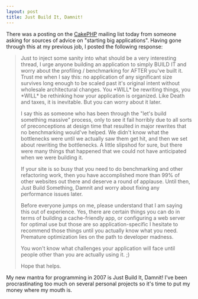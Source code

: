 ```yaml
--- 
layout: post
title: Just Build It, Damnit!
---
```

<p>There was a posting on the <a href="http://cakephp.org">CakePHP</a> mailing list today from someone asking for sources of advice on "starting big applications".  Having gone through this at my previous job, I posted the following response:
<br />
<blockquote>
Just to inject some sanity into what should be a very interesting
thread, I urge anyone building an application to simply BUILD IT and
worry about the profiling / benchmarking for AFTER you've built it.
Trust me when I say this:  no application of any significant size
survives long enough to be scaled past it's original intent without
wholesale architectural changes.  You *WILL* be rewriting things, you
*WILL* be rethinking how your application is organized.  Like Death
and taxes, it is inevitable.  But you can worry about it later.

I say this as someone who has been through the "let's build something
massive" process, only to see it fail horribly due to all sorts of
preconceptions at design time that resulted in major rewrites that no
benchmarking would've helped.  We didn't know what the bottlenecks
were until we actually saw them get hit, and then we set about
rewriting the bottlenecks.  A little slipshod for sure, but there were
many things that happened that we could not have anticipated when we
were building it.

If your site is so busy that you need to do benchmarking and other
refactoring work, then you have accomplished more than 99% of other
websites out there and deserve a round of applause.  Until then, Just
Build Something, Damnit and worry about fixing any performance issues
later.

Before everyone jumps on me, please understand that I am saying this
out of experience.  Yes, there are certain things you can do in terms
of building a cache-friendly app, or configuring a web server for
optimal use but those are so application-specific I hesitate to
recommend those things until you actually know what you need.  Premature
optimization lies on the path to developer madness.

You won't know what challenges your application will face until people
other than you are actually using it. ;)

Hope that helps.
</blockquote>

</p><p>My new mantra for programming in 2007 is Just Build It, Damnit!  I've been procrastinating too much on several personal projects so it's time to put my money where my mouth is.</p>
